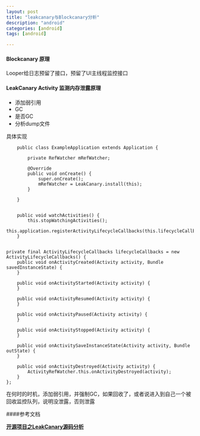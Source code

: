 ```yaml
---
layout: post
title: "leakcanary与Blockcanary分析"
description: "android"
categories: [android]
tags: [android]

---
```



#### Blockcanary 原理

Looper给日志预留了接口，预留了UI主线程监控接口


#### LeakCanary Activity 监测内存泄露原理

* 添加弱引用
* GC
* 是否GC
* 分析dump文件

具体实现


		public class ExampleApplication extends Application {
		
		    private RefWatcher mRefWatcher;
		
		    @Override
		    public void onCreate() {
		        super.onCreate();
		        mRefWatcher = LeakCanary.install(this);
		    }
		
		}


	    public void watchActivities() {
	        this.stopWatchingActivities();
	        this.application.registerActivityLifecycleCallbacks(this.lifecycleCallbacks);
	    }


    private final ActivityLifecycleCallbacks lifecycleCallbacks = new ActivityLifecycleCallbacks() {
        public void onActivityCreated(Activity activity, Bundle savedInstanceState) {
        }

        public void onActivityStarted(Activity activity) {
        }

        public void onActivityResumed(Activity activity) {
        }

        public void onActivityPaused(Activity activity) {
        }

        public void onActivityStopped(Activity activity) {
        }

        public void onActivitySaveInstanceState(Activity activity, Bundle outState) {
        }

        public void onActivityDestroyed(Activity activity) {
            ActivityRefWatcher.this.onActivityDestroyed(activity);
        }
    };
    
  在何时的时机，添加弱引用，并强制GC，如果回收了，或者说进入到自己一个被回收监控队列，说明没泄露，否则泄露
  
####参考文档

[**开源项目之LeakCanary源码分析**](http://www.easyread.cc/p/5032c52c6b0a)
